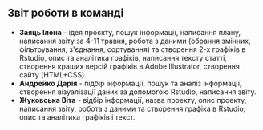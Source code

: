 ## **Звіт роботи в команді** 

* **Заяць Ілона** - ідея проєкту, пошук інформації, написання плану, написання звіту за 4-11 травня, робота з даними (обрання змінних, фільтрування, з'єднання, сортування) та створення 2-х графіків в Rstudio, опис та аналітика графіків, написання тексту статті, створення кращих версій графіків в Adobe Illustrator, створення сайту (HTML+CSS).
* **Андрейко Дарія** - підбір інформації, пошук та аналіз інформації, створення візуалізації даних за допомогою Rstudio, написання звіту.
* **Жуковська Віта** - відбір інформації, назва проекту,  опис проекту, написання звіту, робота з даними та створення графіка в Rstudio, опис та аналітика графіків і текст.
